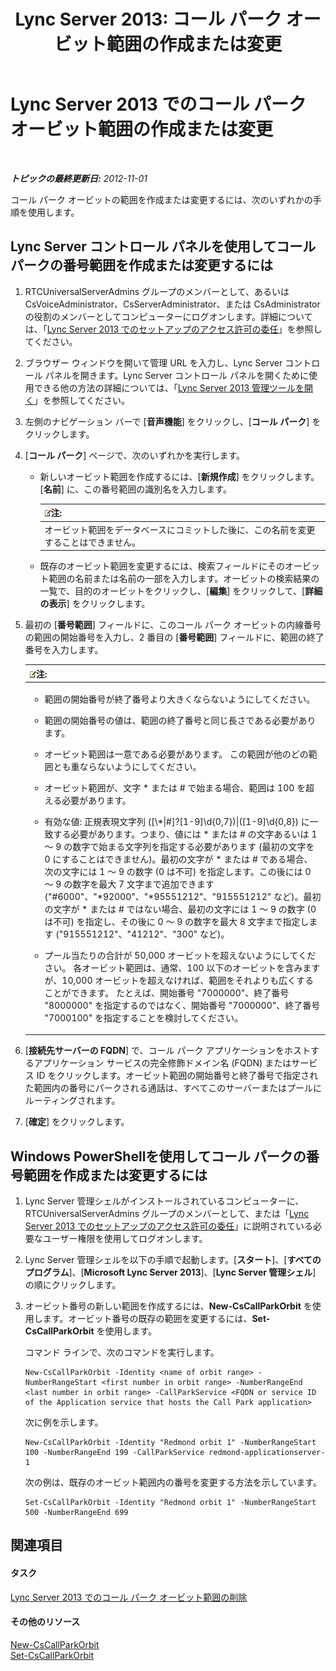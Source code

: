 ﻿---
title: 'Lync Server 2013: コール パーク オービット範囲の作成または変更'
TOCTitle: コール パーク オービット範囲の作成または変更
ms:assetid: 549ec118-eee5-4333-9416-80929ec057e0
ms:mtpsurl: https://technet.microsoft.com/ja-jp/library/Gg398361(v=OCS.15)
ms:contentKeyID: 48272111
ms.date: 05/19/2016
mtps_version: v=OCS.15
ms.translationtype: HT
---

# Lync Server 2013 でのコール パーク オービット範囲の作成または変更

 

_**トピックの最終更新日:** 2012-11-01_

コール パーク オービットの範囲を作成または変更するには、次のいずれかの手順を使用します。

## Lync Server コントロール パネルを使用してコール パークの番号範囲を作成または変更するには

1.  RTCUniversalServerAdmins グループのメンバーとして、あるいは CsVoiceAdministrator、CsServerAdministrator、または CsAdministrator の役割のメンバーとしてコンピューターにログオンします。詳細については、「[Lync Server 2013 でのセットアップのアクセス許可の委任](lync-server-2013-delegate-setup-permissions.md)」を参照してください。

2.  ブラウザー ウィンドウを開いて管理 URL を入力し、Lync Server コントロール パネルを開きます。Lync Server コントロール パネルを開くために使用できる他の方法の詳細については、「[Lync Server 2013 管理ツールを開く](lync-server-2013-open-lync-server-administrative-tools.md)」を参照してください。

3.  左側のナビゲーション バーで \[**音声機能**\] をクリックし、\[**コール パーク**\] をクリックします。

4.  \[**コール パーク**\] ページで、次のいずれかを実行します。
    
      - 新しいオービット範囲を作成するには、\[**新規作成**\] をクリックします。\[**名前**\] に、この番号範囲の識別名を入力します。
        
        <table>
        <thead>
        <tr class="header">
        <th><img src="images/Gg412781.note(OCS.15).gif" title="note" alt="note" />注:</th>
        </tr>
        </thead>
        <tbody>
        <tr class="odd">
        <td>オービット範囲をデータベースにコミットした後に、この名前を変更することはできません。</td>
        </tr>
        </tbody>
        </table>
    
      - 既存のオービット範囲を変更するには、検索フィールドにそのオービット範囲の名前または名前の一部を入力します。オービットの検索結果の一覧で、目的のオービットをクリックし、\[**編集**\] をクリックして、\[**詳細の表示**\] をクリックします。

5.  最初の \[**番号範囲**\] フィールドに、このコール パーク オービットの内線番号の範囲の開始番号を入力し、2 番目の \[**番号範囲**\] フィールドに、範囲の終了番号を入力します。
    
    <table>
    <colgroup>
    <col style="width: 100%" />
    </colgroup>
    <thead>
    <tr class="header">
    <th><img src="images/Gg412781.note(OCS.15).gif" title="note" alt="note" />注:</th>
    </tr>
    </thead>
    <tbody>
    <tr class="odd">
    <td><ul>
    <li><p>範囲の開始番号が終了番号より大きくならないようにしてください。</p></li>
    <li><p>範囲の開始番号の値は、範囲の終了番号と同じ長さである必要があります。</p></li>
    <li><p>オービット範囲は一意である必要があります。 この範囲が他のどの範囲とも重ならないようにしてください。</p></li>
    <li><p>オービット範囲が、文字 * または # で始まる場合、範囲は 100 を超える必要があります。</p></li>
    <li><p>有効な値: 正規表現文字列 ([\*|#]?[1-9]\d{0,7})|([1-9]\d{0,8}) に一致する必要があります。つまり、値には * または # の文字あるいは 1 ～ 9 の数字で始まる文字列を指定する必要があります (最初の文字を 0 にすることはできません)。最初の文字が * または # である場合、次の文字には 1 ～ 9 の数字 (0 は不可) を指定します。この後には 0 ～ 9 の数字を最大 7 文字まで追加できます (&quot;#6000&quot;、&quot;*92000&quot;、&quot;*95551212&quot;、&quot;915551212&quot; など)。最初の文字が * または # ではない場合、最初の文字には 1 ～ 9 の数字 (0 は不可) を指定し、その後に 0 ～ 9 の数字を最大 8 文字まで指定します (&quot;915551212&quot;、&quot;41212&quot;、&quot;300&quot; など)。</p></li>
    <li><p>プール当たりの合計が 50,000 オービットを超えないようにしてください。 各オービット範囲は、通常、100 以下のオービットを含みますが、10,000 オービットを超えなければ、範囲をそれよりも広くすることができます。 たとえば、開始番号 &quot;7000000&quot;、終了番号 &quot;8000000&quot; を指定するのではなく、開始番号 &quot;7000000&quot;、終了番号 &quot;7000100&quot; を指定することを検討してください。</p></li>
    </ul></td>
    </tr>
    </tbody>
    </table>


6.  \[**接続先サーバーの FQDN**\] で、コール パーク アプリケーションをホストするアプリケーション サービスの完全修飾ドメイン名 (FQDN) またはサービス ID をクリックします。オービット範囲の開始番号と終了番号で指定された範囲内の番号にパークされる通話は、すべてこのサーバーまたはプールにルーティングされます。

7.  \[**確定**\] をクリックします。

## Windows PowerShellを使用してコール パークの番号範囲を作成または変更するには

1.  Lync Server 管理シェルがインストールされているコンピューターに、RTCUniversalServerAdmins グループのメンバーとして、または「[Lync Server 2013 でのセットアップのアクセス許可の委任](lync-server-2013-delegate-setup-permissions.md)」に説明されている必要なユーザー権限を使用してログオンします。

2.  Lync Server 管理シェルを以下の手順で起動します。\[**スタート**\]、\[**すべてのプログラム**\]、\[**Microsoft Lync Server 2013**\]、\[**Lync Server 管理シェル**\] の順にクリックします。

3.  オービット番号の新しい範囲を作成するには、**New-CsCallParkOrbit** を使用します。オービット番号の既存の範囲を変更するには、**Set-CsCallParkOrbit** を使用します。
    
    コマンド ラインで、次のコマンドを実行します。
    
        New-CsCallParkOrbit -Identity <name of orbit range> -NumberRangeStart <first number in orbit range> -NumberRangeEnd <last number in orbit range> -CallParkService <FQDN or service ID of the Application service that hosts the Call Park application>
    
    次に例を示します。
    
        New-CsCallParkOrbit -Identity "Redmond orbit 1" -NumberRangeStart 100 -NumberRangeEnd 199 -CallParkService redmond-applicationserver-1
    
    次の例は、既存のオービット範囲内の番号を変更する方法を示しています。
    
        Set-CsCallParkOrbit -Identity "Redmond orbit 1" -NumberRangeStart 500 -NumberRangeEnd 699

## 関連項目

#### タスク

[Lync Server 2013 でのコール パーク オービット範囲の削除](lync-server-2013-delete-a-call-park-orbit-range.md)  

#### その他のリソース

[New-CsCallParkOrbit](new-cscallparkorbit.md)  
[Set-CsCallParkOrbit](set-cscallparkorbit.md)


